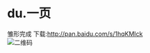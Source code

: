 du.一页
===
雏形完成
下载:<http://pan.baidu.com/s/1hqKMIck>  
![二维码](http://bcs.duapp.com/redhat/liantu.png)
